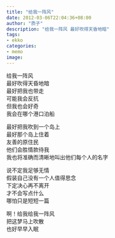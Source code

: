 ```yaml
---
title: "给我一阵风"
date: 2012-03-06T22:04:36+08:00
author: "质子"
description: "给我一阵风 最好吹得天昏地暗"
tags:
- ekko
categories:
- memo
image:
---
```


给我一阵风  
最好吹得天昏地暗  
最好把我也带走  
可能我会反抗  
但我也会好奇  
我会在哪个港口泊船  

最好把我吹到一个岛上  
最好那个岛上住着  
友善的原住民  
他们会胜情款待我  
我也将准确而清晰地叫出他们每个人的名字  

说不定我足够无情  
假装自己没有一个人值得思念  
下定决心再不离开  
才不会写点什么  
哪怕只是短短一篇  

啊！给我给我一阵风  
把这梦马上吹散  
也好早早入眠
